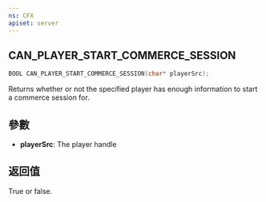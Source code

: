 ```yaml
---
ns: CFX
apiset: server
---
```

## CAN_PLAYER_START_COMMERCE_SESSION

```c
BOOL CAN_PLAYER_START_COMMERCE_SESSION(char* playerSrc);
```

Returns whether or not the specified player has enough information to start a commerce session for.

## 參數
* **playerSrc**: The player handle

## 返回值
True or false.
